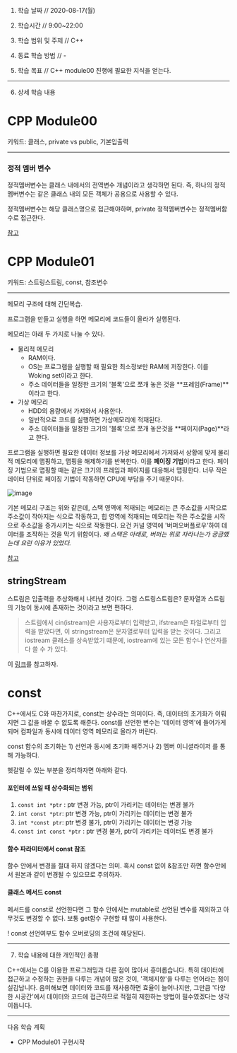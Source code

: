 1. 학습 날짜 // 2020-08-17(월)

2. 학습시간 // 9:00~22:00

3. 학습 범위 및 주제 // C++ 

4. 동료 학습 방법 // -

5. 학습 목표 // C++ module00 진행에 필요한 지식을 얻는다.

---

6. 상세 학습 내용

# CPP Module00

키워드: 클래스, private vs public, 기본입출력

---

### 정적 멤버 변수

정적멤버변수는 클래스 내에서의 전역변수 개념이라고 생각하면 된다. 즉, 하나의 정적멤버변수는 같은 클래스 내의 모든 객체가 공용으로 사용할 수 있다.

정적멤버변수는 해당 클래스명으로 접근해야하며, private 정적멤버변수는 정적멤버함수로 접근한다.

[참고](https://m.blog.naver.com/PostView.nhn?blogId=star7sss&logNo=220809716792&proxyReferer=https:%2F%2Fwww.google.com%2F)

# CPP Module01

키워드: 스트링스트림, const, 참조변수

---


메모리 구조에 대해 간단복습.

프로그램을 만들고 실행을 하면 메모리에 코드들이 올라가 실행된다.

메모리는 아래 두 가지로 나눌 수 있다.

- 물리적 메모리
  - RAM이다. 
  - OS는 프로그램을 실행할 때 필요한 최소정보만 RAM에 저장한다. 이를 Woking set이라고 한다.
  - 주소 데이터들을 일정한 크기의 '블록'으로 쪼개 놓은 것을 **프레임(Frame)**이라고 한다.
- 가상 메모리
  - HDD의 용량에서 가져와서 사용한다.
  - 일반적으로 코드를 실행하면 가상메모리에 적재된다.
  - 주소 데이터들을 일정한 크기의 '블록'으로 쪼개 놓은것을 **페이지(Page)**라고 한다.

프로그램을 실행하면 필요한 데이터 정보를 가상 메모리에서 가져와서 상황에 맞게 물리적 메모리에 맵핑하고, 맵핑을 해제하기를 반복한다. 이를 **페이징 기법**이라고 한다. 페이징 기법으로 맵핑할 때는 같은 크기의 프레임과 페이지를 대응해서 맵핑한다. 너무 작은 데이터 단위로 페이징 기법이 작동하면 CPU에 부담을 주기 때문이다.

![image](https://user-images.githubusercontent.com/54612343/90375774-60231800-e0b0-11ea-83a3-242f2cdf3730.png)

기본 메모리 구조는 위와 같은데, 스택 영역에 적재되는 메모리는 큰 주소값을 시작으로 주소값이 작아지는 식으로 작동하고, 힙 영역에 적재되는 메모리는 작은 주소값을 시작으로 주소값을 증가시키는 식으로 작동한다. 요건 커널 영역에 '버퍼오버플로우'하여 데이터를 조작하는 것을 막기 위함이다. *왜 스택은 아래로, 버퍼는 위로 자라나는가 궁금했는데 요런 이유가 있었다.*

[참고](https://hwan-shell.tistory.com/13)

## stringStream

스트림은 입출력을 추상화해서 나타낸 것이다. 그럼 스트링스트림은? 문자열과 스트림의 기능이 동시에 존재하는 것이라고 보면 편하다.

> 스트림에서 cin(istream)은 사용자로부터 입력받고, ifstream은 파일로부터 입력을 받았다면, 이 stringstream은 문자열로부터 입력을 받는 것이다. 그리고  iostream 클래스를 상속받았기 떄문에, iostream에 있는 모든 함수나 연산자를 다 쓸 수 가 있다. 

이 [링크](https://m.blog.naver.com/kks227/220245263973)를 참고하자.



# const

C++에서도 C와 마찬가지로, const는  상수라는 의미이다. 즉, 데이터의 초기화가 이뤄지면 그 값을 바꿀 수 없도록 해준다. const를 선언한 변수는 '데이터 영역'에 들어가게 되며 컴파일과 동시에 데이터 영역 메모리로 올라가 버린다.

const 함수의 초기화는 1) 선언과 동시에 초기화 해주거나 2) 멤버 이니셜라이저 를 통해 가능하다.

헷갈릴 수 있는 부분을 정리하자면 아래와 같다.

#### 포인터에 쓰일 때 상수화되는 범위

1. `const int *ptr` : ptr 변경 가능, ptr이 가리키는 데이터는 변경 불가
2. `int const *ptr`:  ptr 변경 가능, ptr이 가리키는 데이터는 변경 불가
3. `int *const ptr`: ptr 변경 불가, ptr이 가리키는 데이터는 변경 가능
4. `const int const *ptr` : ptr 변경 불가, ptr이 가리키는 데이터도 변경 불가

#### 함수 파라미터에서 const 참조

함수 안에서 변경을 절대 하지 않겠다는 의미. 혹시 const 없이 &참조만 하면 함수안에서 원본과 같이 변경될 수 있으므로 주의하자.

#### 클래스 메서드 const

메서드를 const로 선언한다면 그 함수 안에서는 mutable로 선언된 변수를 제외하고 아무것도 변경할 수 없다. 보통 get함수 구현할 때 많이 사용한다.

! const 선언여부도 함수 오버로딩의 조건에 해당된다.

---    
    
7. 학습 내용에 대한 개인적인 총평 

C++에서는 C를 이용한 프로그래밍과 다른 점이 많아서 흥미롭습니다. 특히 데이터에 접근하고 수정하는 권한을 다루는 개념이 많은 것이, '객체지향'을 다루는 언어라는 점이 실감납니다. 음미해보면 데이터와 코드를 재사용하면 효율이 늘어나지만, 그만큼 '다양한 시공간'에서 데이터와 코드에 접근하므로 적절히 제한하는 방법이 필수였겠다는 생각이듭니다.

---

다음 학습 계획

- CPP Module01 구현시작